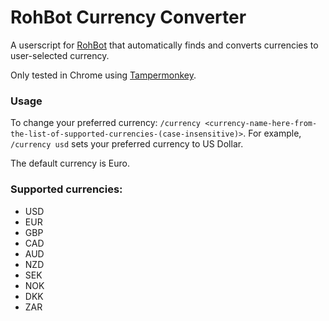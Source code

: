 # RohBot Currency Converter
A userscript for [RohBot](https://rohbot.net) that automatically finds and converts currencies to user-selected currency.

Only tested in Chrome using [Tampermonkey](http://tampermonkey.net/).

### Usage
To change your preferred currency: `/currency <currency-name-here-from-the-list-of-supported-currencies-(case-insensitive)>`.
For example, `/currency usd` sets your preferred currency to US Dollar.

The default currency is Euro.

### Supported currencies:
* USD
* EUR
* GBP
* CAD
* AUD
* NZD
* SEK
* NOK
* DKK
* ZAR
